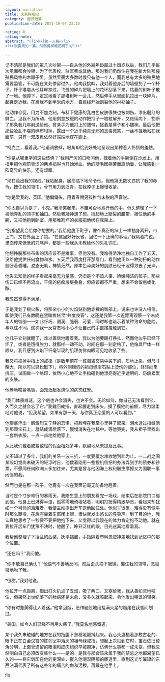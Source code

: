 ```yaml
---
layout: narrative
title: 火柴與戒指
category: 國設短篇
publication-date: 2021-10-04 23:15

rating: R
rating-note:
abstract: "<li>kkl第一人稱</li>
<li>很喪病的一篇，然而竟柳暗花明了</li>"

---
```


记不清那是我们的第几次吵架——自从他的外貌年龄超过十四岁以后，我们几乎每次见面都会吵架，为了代表权、驻军费或其他。那时我们仍然住在我在新大陆那幢殖民风格的木房子里，虽然里面大多数时候只有他一个人，而我总有太多的殖民地需要监管，不可能在某处停留过久。他向我挑衅，我对着他身后的墙壁扔了一个杯子。杯子堪堪从他耳畔掠过，飞溅的碎片把墙上的花环刮落下来，枯萎的树叶子散了一地。他蹲下，定定地看了那堆树叶一会儿，然后伸手从里面扒拉出一块碎片，起身走近我，在离我不到半米的地方，自肩线开始割裂他的衬衫袖子。

他动作仓促，用力不加克制，布料下健康的乳白色皮肤很快也被刺伤，渗出殷红的鲜血。见我不为所动，他用刻意放缓的动作把扣子一粒粒解开，又继续向下，割断了那条我几年前送给他、曾亲手为他扣上的腰带，接着是裤子和小腿袜。最后他把那些凌乱不堪的碎布甩掉，露出一个近乎纯真无邪的恶毒微笑，一丝不挂地站在我面前，只有一双皮靴依然好端端地穿在脚上。

“柯克兰，看着我。”他语调放肆，眼角却恰到好处地呈现出某种惹人怜惜的羞怯。

“你是从哪里学的这些伎俩？”我用严厉的口吻问他，拽着他的手腕倒在沙发上，用指甲把他胸前青涩的两点掐得也开始渗血。他的睫毛因痛苦而扇动着，让我感到一阵奇异的快乐，还有烦躁。

“现在滚出我的视线。”我站起身，居高临下地命令他。但他第无数次违抗了我的命令，拽住我的领巾，骨节用力到泛青，在我脖子上慢慢收紧。

“你是爱我的，英国。”他偏偏头，用青春期男孩稚气未脱的声音说。

“你太自以为是了，小鬼。”我冷笑起来，不置可否地掰开他的手，低头整理了一下被他弄乱的领子和袖口。然后我凝神想了想，捡起地上断裂的腰带，捆住他的手腕，又把他抱到卧室，用那堆割坏的衣服把他绑在床架上。

“别指望我会给你你想要的。”我给他脱下鞋子，像个真正的绅士一样抽身离开，带上门，又在外面上了锁。“在这里好好反省，回忆一下正确的事理。”我隔着门说。里面传来低低的咒骂声，都是一些我从未教给他的失礼词汇。

他想挣脱那些布条的话应该不是难事，但他没有。我难得清净地独自工作了五天，没给他提供任何食物和水。五天后我再度打开那扇门，看到他正以一种别扭的动作侧卧着昏睡，姿态无助，神情茫然，原本色泽美好的肌肤已经干涩得敛去了光泽。

他失去知觉的样子看起来毫无力量感，仍旧是个不谙人事、娇嫩纯洁的孩子。那些伤口已经不再流血，干瘪的疮痂层层叠叠，但应该都不严重，想来不会留疤或化脓。

我忽然觉得不满足。

于是我划了根火柴，将那朵小小的火焰贴到他赤裸的臀部上。说来也许没人相信，即使我们已有数晚在黑暗帷帐里“共度良宵”，这还是我第一次近距离观察一个未成年人的臀部——如此纤巧、圆润、脆弱、可爱，同时却也暗示着某种致命的危险。与以往不同，这次我一反常态地小心不让自己的手直接接触到它。

他几乎立刻就醒了，难以置信地瞪着我。我以为他要踢打挣扎，然而他似乎已经吓坏了，或者是饿得脱力，就那样一动不动。时间在那一刻定格了，他像具尸体一样顺从，我只感到火焰下纤毫毕现的肌理仿佛肉眼可见地收紧了些。

我又将摘掉中指上的戒指（是数年前在一桩海盗交易中买下的，质地上乘，但尺寸略大，所以可以轻松取下），将外侧镶嵌的祖母绿宝石贴上烫伤的部位，轻轻向里挤压，试图做一个烙印，依然小心地不让手指碰到他漂亮得近乎透明的、伤痕累累的皮肤。

他蓦地咬紧嘴唇，面颊泛起发烧似的病态红晕。

“我们体质成谜，这个疤也许会消失，也许不会。无论如何，你自己无法看到它，久而久之就会忘了它。”我戴回戒指，直起腰走到床头，摸了摸他的前额，尽力温柔地对他说，“但我希望，如果有那一天，与你真正恋爱的人可以看到。”

他眼底浮出一层激烈又宁静的恐惧，把脸埋在我掌心里哭了起来。泪水透过指缝淌到那颗宝石上，凝结成滴后落下，慢慢消失在地毯中。等他哭完，我从柜子里找出一套新衣服，一点一点地给他穿上。

从此我们戴着或紧或松的假面相处多年，默契地从未提及此事。

又不知过了多年，我们的关系一波三折，一度要覆水难收地到此为止。一二战之间某段幻觉尚未破灭的轻浮时日，他数着刚用一些投机倒把的办法弄到手的债券和钞票，不愿同任何欧洲人多加往来，尤其是曾与他因海上权利屡生摩擦又为国联一事闹僵的我。

然而也是在那一阵子，他竟有一次在我面前毫无防备地睡着。

当时是个寸步难行的暴雨天，我陪生意上的朋友看完一场戏，结束后在剧院门口碰到他。他身上已淋得半湿，孤零零地倚墙站着，明明打扮得精致华贵，看起来却犹如一个可怜的落难者，我便主动提出开车送他回住处。他似乎很累，难得没有像平时那么聒噪，在后座靠着车窗闭上眼，很快就发出悠长的呼吸声。到了目的地，我认真地思考了一秒要不要把他抱下来，又觉得以我现在的体力肯定抱不动他。就在我拉开后车门犹豫不决时，他醒了，睁开泛红的眼，目光迷离地看着我。

我帮他整理了下凌乱的西装，抚平褶皱，手指隔着布料鬼使神差地找到记忆中的那个位置。

“还在吗？”我问他。

“你不敢自己确认？”他语气不善地反问，然后歪头摘下眼镜，攥住我的领带，恶狠狠地吻了我。

“很甜。”我对他说。

他拉开一点距离，掏出打火机点了支烟，吸了两口，又塞给我，我从善如流地咬住，但果然上世纪落下的肺病还是未愈，没多久就咳起来，令他发出嘲讽的轻笑。

“你有时蹩脚得让人着迷。”他拿回烟，恶作剧般地用挂满火星的烟尾在我唇间划过。

“美国，如今人们已经不再用火柴了。”我莫名地感慨道。

某个我久未触碰的地方在我的指腹下熟稔地颤抖起来。我心头盘桓着那枚古老的、眼下正在白金汉宫的陈列室中落灰的祖母绿戒指，想起上次见到它时，宝石依旧棱角分明，上面曾遗留的眼泪和皮肉组织早被擦净，仿佛什么事都一成未变。但我忽然明白自己必须改变些什么——是的，是我与那合该永属于我的禁忌之地都渴望已久的——将它刻印在他的更深处，嵌入他潮湿阴郁的肠道里，直到这光华璀璨的东西沾满代表了所有这些年的痛苦的血和污秽，再戴在他手上。

fin.
